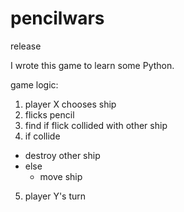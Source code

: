 # pencilwars
release

I wrote this game to learn some Python. 

game logic:  
1. player X chooses ship
2. flicks pencil
3. find if flick collided with other ship
4. if collide
  * destroy other ship
* else
  * move ship

5. player Y's turn  
